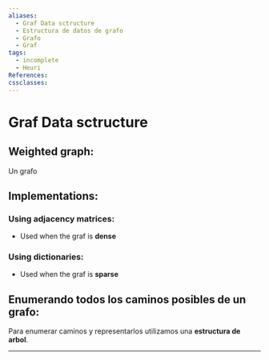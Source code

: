 ```yaml
---
aliases:
  - Graf Data sctructure
  - Estructura de datos de grafo
  - Grafo
  - Graf
tags:
  - incomplete
  - Heuri
References: 
cssclasses:
---
```

# Graf Data sctructure

## Weighted graph: 
Un grafo 
## Implementations: 
### Using adjacency matrices: 
+ Used when the graf is **dense**

### Using dictionaries: 
+ Used when the graf is **sparse**

## Enumerando todos los caminos posibles de un grafo: 
Para enumerar caminos y representarlos utilizamos una **estructura de arbol**. 


***